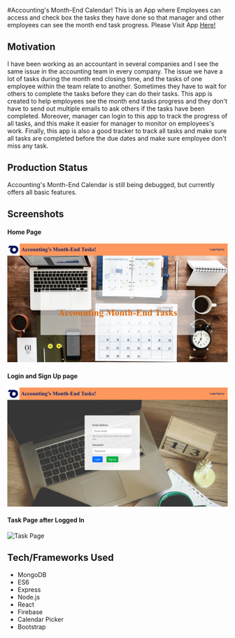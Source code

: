 #Accounting's Month-End Calendar!
This is an App where Employees can access and check box the tasks they have done so that manager and other employees can see the month end task progress. Please Visit App [Here!](https://pacific-sierra-38191.herokuapp.com/)

## Motivation

I have been working as an accountant in several companies and I see the same issue in the accounting team in every company. The issue we have a lot of tasks during the month end closing time, and the tasks of one employee within the team relate to another. Sometimes they have to wait for others to complete the tasks before they can do their tasks. This app is created to help employees see the month end tasks progress and they don't have to send out multiple emails to ask others if the tasks have been completed. Moreover, manager can login to this app to track the progress of all tasks, and this make it easier for manager to monitor on employees's work. Finally, this app is also a good tracker to track all tasks and make sure all tasks are completed before the due dates and make sure employee don't miss any task. 

## Production Status

 Accounting's Month-End Calendar is still being debugged, but currently offers all basic features. 

## Screenshots

#### Home Page
![Home Page](./public/images/Home.jpg)

#### Login and Sign Up page 
![Login/SignUp Page](./public/images/login.jpg)

#### Task Page after Logged In
![Task Page](./public/images/taskPage.jpg)


## Tech/Frameworks Used

+ MongoDB
+ ES6
+ Express
+ Node.js
+ React
+ Firebase
+ Calendar Picker
+ Bootstrap

